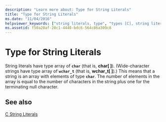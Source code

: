 ```yaml
---
description: "Learn more about: Type for String Literals"
title: "Type for String Literals"
ms.date: "11/04/2016"
helpviewer_keywords: ["string literals, type", "types [C], string literals"]
ms.assetid: f50a28af-20c1-4440-bdc6-564c86a309c8
---
```

# Type for String Literals

String literals have type array of **`char`** (that is, **char[ ]**). (Wide-character strings have type array of **`wchar_t`** (that is, **wchar_t[ ]**).) This means that a string is an array with elements of type **`char`**. The number of elements in the array is equal to the number of characters in the string plus one for the terminating null character.

## See also

[C String Literals](../c-language/c-string-literals.md)
